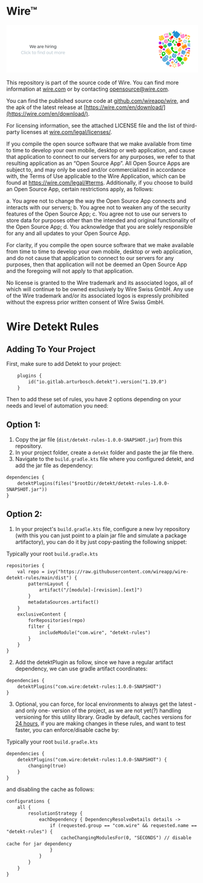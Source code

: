 # Wire™

[![Wire logo](https://github.com/wireapp/wire/blob/master/assets/header-small.png?raw=true)](https://wire.com/jobs/)

This repository is part of the source code of Wire. You can find more information at [wire.com](https://wire.com) or by contacting opensource@wire.com.

You can find the published source code at [github.com/wireapp/wire](https://github.com/wireapp/wire), and the apk of the latest release at [https://wire.com/en/download/](https://wire.com/en/download/).

For licensing information, see the attached LICENSE file and the list of third-party licenses at [wire.com/legal/licenses/](https://wire.com/legal/licenses/).

If you compile the open source software that we make available from time to time to develop your own mobile, desktop or web application, and cause that application to connect to our servers for any purposes, we refer to that resulting application as an “Open Source App”.  All Open Source Apps are subject to, and may only be used and/or commercialized in accordance with, the Terms of Use applicable to the Wire Application, which can be found at https://wire.com/legal/#terms.  Additionally, if you choose to build an Open Source App, certain restrictions apply, as follows:

a. You agree not to change the way the Open Source App connects and interacts with our servers; b. You agree not to weaken any of the security features of the Open Source App; c. You agree not to use our servers to store data for purposes other than the intended and original functionality of the Open Source App; d. You acknowledge that you are solely responsible for any and all updates to your Open Source App.

For clarity, if you compile the open source software that we make available from time to time to develop your own mobile, desktop or web application, and do not cause that application to connect to our servers for any purposes, then that application will not be deemed an Open Source App and the foregoing will not apply to that application.

No license is granted to the Wire trademark and its associated logos, all of which will continue to be owned exclusively by Wire Swiss GmbH. Any use of the Wire trademark and/or its associated logos is expressly prohibited without the express prior written consent of Wire Swiss GmbH.

# Wire Detekt Rules

## Adding To Your Project

First, make sure to add Detekt to your project:

```
    plugins {
        id("io.gitlab.arturbosch.detekt").version("1.19.0")
    }
```
 
Then to add these set of rules, you have 2 options depending on your needs and level of automation you need:

## Option 1:

1. Copy the jar file (`dist/detekt-rules-1.0.0-SNAPSHOT.jar`) from this repository.
2. In your project folder, create a `detekt` folder and paste the jar file there.
3. Navigate to the `build.gradle.kts` file where you configured detekt, and add the jar file as dependency:

```
dependencies {
    detektPlugins(files("$rootDir/detekt/detekt-rules-1.0.0-SNAPSHOT.jar"))
}
```

## Option 2:

1. In your project's `build.gradle.kts` file, configure a new Ivy repository (with this you can just point to a plain jar file and simulate a package artifactory), you can do it by just copy-pasting the following snippet:

Typically your root `build.gradle.kts`
```
repositories {
    val repo = ivy("https://raw.githubusercontent.com/wireapp/wire-detekt-rules/main/dist") {
        patternLayout {
            artifact("/[module]-[revision].[ext]")
        }
        metadataSources.artifact()
    }
    exclusiveContent {
        forRepositories(repo)
        filter {
            includeModule("com.wire", "detekt-rules")
        }
    }
}
```

2. Add the detektPlugin as follow, since we have a regular artifact dependency, we can use gradle artifact coordinates:

```
dependencies {
    detektPlugins("com.wire:detekt-rules:1.0.0-SNAPSHOT")
}
```

3. Optional, you can force, for local environments to always get the latest -and only one- version of the project, as we are not yet(?) handling versioning for this utility library. Gradle by default, caches versions for [24 hours](https://docs.gradle.org/current/userguide/dynamic_versions.html#sec:controlling_dependency_caching_programmatically), if you are making changes in these rules, and want to test faster, you can enforce/disable cache by:

Typically your root `build.gradle.kts`
```
dependencies {
    detektPlugins("com.wire:detekt-rules:1.0.0-SNAPSHOT") {
        changing(true) 
    }
}
```

and disabling the cache as follows:

```
configurations {
    all {
        resolutionStrategy {
            eachDependency { DependencyResolveDetails details ->
                if (requested.group == "com.wire" && requested.name == "detekt-rules") {
                    cacheChangingModulesFor(0, "SECONDS") // disable cache for jar dependency
                }
            }
        }
    }
}
```